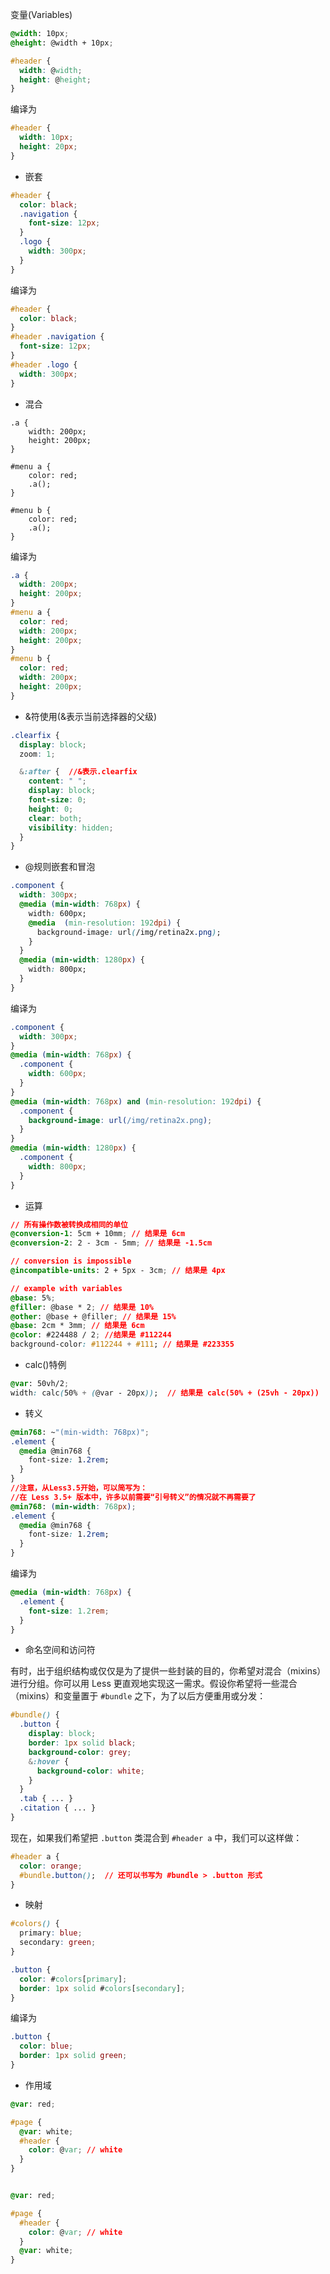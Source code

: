 变量(Variables)

``` css
@width: 10px;
@height: @width + 10px;

#header {
  width: @width;
  height: @height;
}
```

编译为

``` css
#header {
  width: 10px;
  height: 20px;
}
```

- 嵌套

``` css
#header {
  color: black;
  .navigation {
    font-size: 12px;
  }
  .logo {
    width: 300px;
  }
}
```

编译为

``` css
#header {
  color: black;
}
#header .navigation {
  font-size: 12px;
}
#header .logo {
  width: 300px;
}
```

- 混合

``` csss
.a {
    width: 200px;
    height: 200px;
}

#menu a {
    color: red;
    .a();
}

#menu b {
    color: red;
    .a();
}
```

编译为

```css
.a {
  width: 200px;
  height: 200px;
}
#menu a {
  color: red;
  width: 200px;
  height: 200px;
}
#menu b {
  color: red;
  width: 200px;
  height: 200px;
}
```

- &符使用(&表示当前选择器的父级)

```css
.clearfix {
  display: block;
  zoom: 1;

  &:after {  //&表示.clearfix
    content: " ";
    display: block;
    font-size: 0;
    height: 0;
    clear: both;
    visibility: hidden;
  }
}
```

- @规则嵌套和冒泡

```css
.component {
  width: 300px;
  @media (min-width: 768px) {
    width: 600px;
    @media  (min-resolution: 192dpi) {
      background-image: url(/img/retina2x.png);
    }
  }
  @media (min-width: 1280px) {
    width: 800px;
  }
}
```

编译为

```css
.component {
  width: 300px;
}
@media (min-width: 768px) {
  .component {
    width: 600px;
  }
}
@media (min-width: 768px) and (min-resolution: 192dpi) {
  .component {
    background-image: url(/img/retina2x.png);
  }
}
@media (min-width: 1280px) {
  .component {
    width: 800px;
  }
}
```

- 运算

```css
// 所有操作数被转换成相同的单位
@conversion-1: 5cm + 10mm; // 结果是 6cm
@conversion-2: 2 - 3cm - 5mm; // 结果是 -1.5cm

// conversion is impossible
@incompatible-units: 2 + 5px - 3cm; // 结果是 4px

// example with variables
@base: 5%;
@filler: @base * 2; // 结果是 10%
@other: @base + @filler; // 结果是 15%
@base: 2cm * 3mm; // 结果是 6cm
@color: #224488 / 2; //结果是 #112244
background-color: #112244 + #111; // 结果是 #223355
```

- calc()特例

```css
@var: 50vh/2;
width: calc(50% + (@var - 20px));  // 结果是 calc(50% + (25vh - 20px))
```

- 转义

```css
@min768: ~"(min-width: 768px)";
.element {
  @media @min768 {
    font-size: 1.2rem;
  }
}
//注意，从Less3.5开始，可以简写为：
//在 Less 3.5+ 版本中，许多以前需要“引号转义”的情况就不再需要了
@min768: (min-width: 768px);
.element {
  @media @min768 {
    font-size: 1.2rem;
  }
}
```

编译为

```css
@media (min-width: 768px) {
  .element {
    font-size: 1.2rem;
  }
}
```

- 命名空间和访问符

有时，出于组织结构或仅仅是为了提供一些封装的目的，你希望对混合（mixins）进行分组。你可以用 Less 更直观地实现这一需求。假设你希望将一些混合（mixins）和变量置于 `#bundle` 之下，为了以后方便重用或分发：

```css
#bundle() {
  .button {
    display: block;
    border: 1px solid black;
    background-color: grey;
    &:hover {
      background-color: white;
    }
  }
  .tab { ... }
  .citation { ... }
}
```

现在，如果我们希望把 `.button` 类混合到 `#header a` 中，我们可以这样做：

```css
#header a {
  color: orange;
  #bundle.button();  // 还可以书写为 #bundle > .button 形式
}
```

- 映射

```css
#colors() {
  primary: blue;
  secondary: green;
}

.button {
  color: #colors[primary];
  border: 1px solid #colors[secondary];
}
```

编译为

```css
.button {
  color: blue;
  border: 1px solid green;
}
```

- 作用域

```css
@var: red;

#page {
  @var: white;
  #header {
    color: @var; // white
  }
}


@var: red;

#page {
  #header {
    color: @var; // white
  }
  @var: white;
}
```

